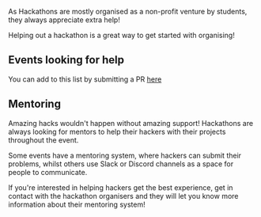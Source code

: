 As Hackathons are mostly organised as a non-profit venture by students, they
always appreciate extra help!

Helping out a hackathon is a great way to get started with organising!

## Events looking for help

You can add to this list by submitting a PR [here](https://github.com/HHEU/wiki)

## Mentoring

Amazing hacks wouldn't happen without amazing support! Hackathons are always looking for mentors to help their hackers with their projects throughout the event.

Some events have a mentoring system, where hackers can submit their problems, whilst others use Slack or Discord channels as a space for people to communicate.

If you're interested in helping hackers get the best experience, get in contact with the hackathon organisers and they will let you know more information about their mentoring system!

